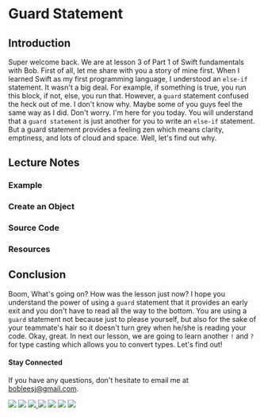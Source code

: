 # Guard Statement
## Introduction
Super welcome back. We are at lesson 3 of Part 1 of Swift fundamentals with Bob. First of all, let me share with you a story of mine first. When I learned Swift as my first programming language,  I understood  an `else-if` statement. It wasn't a big deal. For example, if something is true, you run this block, if not, else, you run that. However, a `guard` statement confused the heck out of me. I don't know why. Maybe some of you guys feel the same way as I did. Don't worry. I'm here for you today. You will understand that a `guard statement` is just another for you to write an `else-if` statement. But a guard statement provides a feeling zen which means clarity, emptiness, and lots of cloud and space. Well, let's find out why.

## Lecture Notes


### Example


### Create an Object
### Source Code
### Resources

## Conclusion
Boom, What's going on? How was the lesson just now? I hope you understand the power of using a `guard` statement that it provides an early exit and you don't have to read all the way to the bottom. You are using a `guard` statement not because just to please yourself, but also for the sake of your teammate's hair so it doesn't turn grey when he/she is reading your code. Okay, great. In next our lesson, we are going to learn another `!` and `?` for type casting which allows you to convert types. Let's find out! 

#### Stay Connected
If you have any questions, don't hesitate to email me at bobleesj@gmail.com.
<p>
<a href="https://bobthedeveloper.io"><img src="https://img.shields.io/badge/Personal-Website-3B5998.svg"></a>
<a href="https://facebook.com/bobthedeveloper"><img src="https://img.shields.io/badge/Facebook-Like-3B5998.svg"></a> <a href="https://youtube.com/bobthedeveloper"><img src="https://img.shields.io/badge/YouTube-Subscribe-CE1312.svg"</a> <a href="https://twitter.com/bobleesj"><img src="https://img.shields.io/badge/Twitter-Follow-55ACEE.svg"></a> <a href="https://instagram.com/bob_the_developer
"><img src="https://img.shields.io/badge/Instagram-Follow-BB2F92.svg"></a> <a href="https://linkedin.com/in/bobleesj"><img src= "https://img.shields.io/badge/LinkedIn-Connect-0077B5.svg"></a>
<a href="https://medium.com/@bobleesj"><img src="https://img.shields.io/badge/Medium-Read-00AB6C.svg"/></a>
</p>
